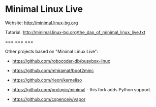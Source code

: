 Minimal Linux Live
=======

Website:  http://minimal.linux-bg.org

Tutorial: http://minimal.linux-bg.org/the_dao_of_minimal_linux_live.txt

===   ===   ===

Other projects based on "Minimal Linux Live":

* https://github.com/robocoder-db/busybox-linux

* https://github.com/mhiramat/boot2minc

* https://github.com/rleon/kerneliso

* https://github.com/prologic/minimal - this fork adds Python support.

* https://github.com/cspenceiv/vapor
